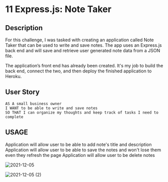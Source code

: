 # 11 Express.js: Note Taker

## Description 

For this challenge, I was tasked with creating an application called Note Taker that can be used to write and save notes. The app uses an Express.js back end and will save and retrieve user generated note data from a JSON file.

The application’s front end has already been created. It's my job to build the back end, connect the two, and then deploy the finished application to Heroku.

## User Story

```
AS A small business owner
I WANT to be able to write and save notes
SO THAT I can organize my thoughts and keep track of tasks I need to complete
```

## USAGE 

Application will allow user to be able to add note's title and description
Application will allow user to be able to save the notes and won't lose them even they refresh the page
Application will allow user to be delete notes

![2021-12-05](https://user-images.githubusercontent.com/84550325/144761832-f5f0b537-4a11-49d7-98c3-e1bed2c5e5eb.png)

![2021-12-05 (2)](https://user-images.githubusercontent.com/84550325/144762182-df76da6c-d794-4d3a-b655-c07371e4eed8.png)


